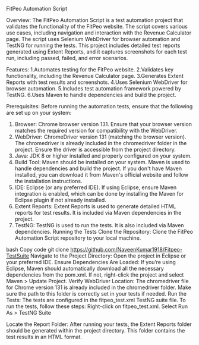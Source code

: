 FitPeo Automation Script

Overview:
The FitPeo Automation Script is a test automation project that validates the functionality of the FitPeo website. The script covers various use cases, including navigation and interaction with the Revenue Calculator page. The script uses Selenium WebDriver for browser automation and TestNG for running the tests.
This project includes detailed test reports generated using Extent Reports, and it captures screenshots for each test run, including passed, failed, and error scenarios.

Features:
1.Automates testing for the FitPeo website.
2.Validates key functionality, including the Revenue Calculator page.
3.Generates Extent Reports with test results and screenshots.
4.Uses Selenium WebDriver for browser automation.
5.Includes test automation framework powered by TestNG.
6.Uses Maven to handle dependencies and build the project.

Prerequisites:
Before running the automation tests, ensure that the following are set up on your system:
1. Browser:
Chrome browser version 131.
Ensure that your browser version matches the required version for compatibility with the WebDriver.
2. WebDriver:
ChromeDriver version 131 (matching the browser version).
The chromedriver is already included in the chromedriver folder in the project. Ensure the driver is accessible from the project directory.
3. Java:
JDK 8 or higher installed and properly configured on your system.
4. Build Tool:
Maven should be installed on your system. Maven is used to handle dependencies and build the project.
If you don't have Maven installed, you can download it from Maven's official website and follow the installation instructions.
5. IDE:
Eclipse (or any preferred IDE).
If using Eclipse, ensure Maven integration is enabled, which can be done by installing the Maven for Eclipse plugin if not already installed.
6. Extent Reports:
Extent Reports is used to generate detailed HTML reports for test results. It is included via Maven dependencies in the project.
7. TestNG:
TestNG is used to run the tests. It is also included via Maven dependencies.
Running the Tests
Clone the Repository: Clone the FitPeo Automation Script repository to your local machine.

bash
Copy code
git clone https://github.com/NaveenKumar1918/Fitpeo-TestSuite
Navigate to the Project Directory: Open the project in Eclipse or your preferred IDE.
Ensure Dependencies Are Loaded: If you’re using Eclipse, Maven should automatically download all the necessary dependencies from the pom.xml. If not, right-click the project and select Maven > Update Project.
Verify WebDriver Location: The chromedriver file for Chrome version 131 is already included in the chromedriver folder. Make sure the path to this folder is correctly set in your tests if needed.
Run the Tests: The tests are configured in the fitpeo_test.xml TestNG suite file. To run the tests, follow these steps:
Right-click on fitpeo_test.xml.
Select Run As > TestNG Suite

Locate the Report Folder:
After running your tests, the Extent Reports folder should be generated within the project directory. This folder contains the test results in an HTML format.
